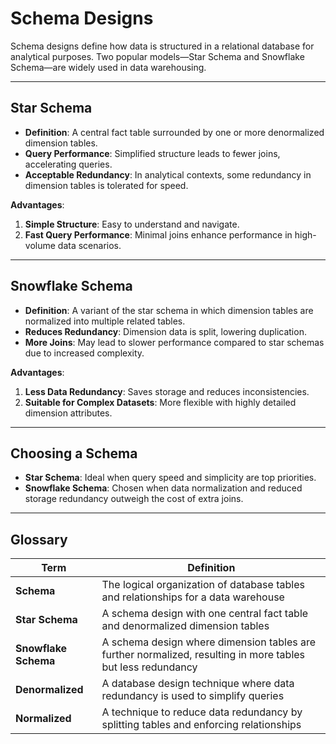 # Schema Designs

Schema designs define how data is structured in a relational database for analytical purposes. Two popular models—Star Schema and Snowflake Schema—are widely used in data warehousing.

---

## Star Schema

- **Definition**: A central fact table surrounded by one or more denormalized dimension tables.
- **Query Performance**: Simplified structure leads to fewer joins, accelerating queries.
- **Acceptable Redundancy**: In analytical contexts, some redundancy in dimension tables is tolerated for speed.

**Advantages**:
1. **Simple Structure**: Easy to understand and navigate.  
2. **Fast Query Performance**: Minimal joins enhance performance in high-volume data scenarios.

---

## Snowflake Schema

- **Definition**: A variant of the star schema in which dimension tables are normalized into multiple related tables.
- **Reduces Redundancy**: Dimension data is split, lowering duplication.  
- **More Joins**: May lead to slower performance compared to star schemas due to increased complexity.

**Advantages**:
1. **Less Data Redundancy**: Saves storage and reduces inconsistencies.  
2. **Suitable for Complex Datasets**: More flexible with highly detailed dimension attributes.

---

## Choosing a Schema
- **Star Schema**: Ideal when query speed and simplicity are top priorities.  
- **Snowflake Schema**: Chosen when data normalization and reduced storage redundancy outweigh the cost of extra joins.

---

## Glossary

| **Term**          | **Definition**                                                                                 |
|-------------------|-----------------------------------------------------------------------------------------------|
| **Schema**        | The logical organization of database tables and relationships for a data warehouse            |
| **Star Schema**   | A schema design with one central fact table and denormalized dimension tables                 |
| **Snowflake Schema** | A schema design where dimension tables are further normalized, resulting in more tables but less redundancy |
| **Denormalized**  | A database design technique where data redundancy is used to simplify queries                 |
| **Normalized**    | A technique to reduce data redundancy by splitting tables and enforcing relationships         |